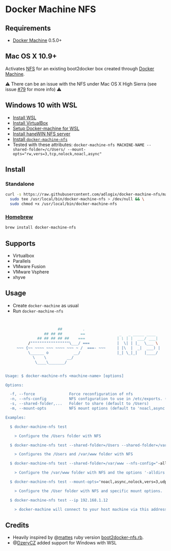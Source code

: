 # Docker Machine NFS

## Requirements

* [Docker Machine](https://docs.docker.com/machine/) 0.5.0+

## Mac OS X 10.9+

Activates [NFS](https://en.wikipedia.org/wiki/Network_File_System) for an
existing boot2docker box created through
[Docker Machine](https://docs.docker.com/machine/).

:warning: There can be an issue with the NFS under Mac OS X High Sierra (see issue [#79](https://github.com/adlogix/docker-machine-nfs/issues/79) for more info) :warning:

## Windows 10 with WSL

* [Install WSL](https://docs.microsoft.com/en-us/windows/wsl/install-win10)
* [Install VirtualBox](https://www.virtualbox.org/wiki/Downloads)
* [Setup Docker-machine for WSL](https://www.paraesthesia.com/archive/2018/09/20/docker-on-wsl-with-virtualbox-and-docker-machine/)
* [Install haneWIN NFS server](https://hanewin.net/nfs-e.htm)
* [Install `docker-machine-nfs`](#standalone)
* Tested with these attributes: `docker-machine-nfs MACHINE-NAME --shared-folder=/c/Users/ --mount-opts="rw,vers=3,tcp,nolock,noacl,async"`

## Install

### Standalone

```sh
curl -s https://raw.githubusercontent.com/adlogix/docker-machine-nfs/master/docker-machine-nfs.sh |
  sudo tee /usr/local/bin/docker-machine-nfs > /dev/null && \
  sudo chmod +x /usr/local/bin/docker-machine-nfs
```

### [Homebrew](http://brew.sh/)

```sh
brew install docker-machine-nfs
```


## Supports

* Virtualbox
* Parallels
* VMware Fusion
* VMware Vsphere
* xhyve

## Usage

* Create `docker-machine` as usual
* Run `docker-machine-nfs`

```sh


                       ##         .
                 ## ## ##        ==               _   _ _____ ____
              ## ## ## ## ##    ===              | \ | |  ___/ ___|
          /"""""""""""""""""\___/ ===            |  \| | |_  \___ \
     ~~~ {~~ ~~~~ ~~~ ~~~~ ~~~ ~ /  ===- ~~~     | |\  |  _|  ___) |
          \______ o           __/                |_| \_|_|   |____/
            \    \         __/
             \____\_______/


Usage: $ docker-machine-nfs <machine-name> [options]

Options:

  -f, --force               Force reconfiguration of nfs
  -n, --nfs-config          NFS configuration to use in /etc/exports. (default to '-alldirs -mapall=\$(id -u):\$(id -g)')
  -s, --shared-folder,...   Folder to share (default to /Users)
  -m, --mount-opts          NFS mount options (default to 'noacl,async')

Examples:

  $ docker-machine-nfs test

    > Configure the /Users folder with NFS

  $ docker-machine-nfs test --shared-folder=/Users --shared-folder=/var/www

    > Configures the /Users and /var/www folder with NFS

  $ docker-machine-nfs test --shared-folder=/var/www --nfs-config="-alldirs -maproot=0"

    > Configure the /var/www folder with NFS and the options '-alldirs -maproot=0'

  $ docker-machine-nfs test --mount-opts="noacl,async,nolock,vers=3,udp,noatime,actimeo=1"

    > Configure the /User folder with NFS and specific mount options.

  $ docker-machine-nfs test --ip 192.168.1.12

    > docker-machine will connect to your host machine via this address

```

## Credits

* Heavily inspired by @[mattes](https://github.com/mattes) ruby version
[boot2docker-nfs.rb](https://gist.github.com/mattes/4d7f435d759ca2581347).
* @[DzeryCZ](https://github.com/DzeryCZ) added support for Windows with WSL